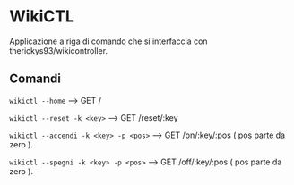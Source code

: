 # WikiCTL

Applicazione a riga di comando che si interfaccia con therickys93/wikicontroller.

## Comandi

```wikictl --home``` --> GET /

```wikictl --reset -k <key>``` --> GET /reset/:key

```wikictl --accendi -k <key> -p <pos>``` --> GET /on/:key/:pos ( pos parte da zero ).

```wikictl --spegni -k <key> -p <pos>``` --> GET /off/:key/:pos ( pos parte da zero ).